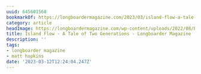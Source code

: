 ```yaml
---
uuid: 645601568
bookmarkOf: https://longboardermagazine.com/2023/03/island-flow-a-tale-of-two-generations/
category: article
headImage: https://longboardermagazine.com/wp-content/uploads/2022/08/Enzo-at-the-Bay-scaled.jpg
title: Island Flow - A Tale of Two Generations - Longboarder Magazine
description: ''
tags:
- longboarder magazine
- matt hopkins
date: '2023-03-12T12:24:04.247Z'
---
```



